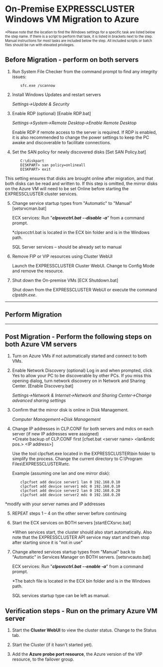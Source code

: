 # On-Premise EXPRESSCLUSTER Windows VM Migration to Azure

 <span style="font-size:80%">*Please note that the location to find the Windows settings for a specific task are listed below the step name. If there is a script to perform that task, it is listed in brackets next to the step. Manual instructions for most tasks are included below the step. All included scripts or batch files should be run with elevated privileges.</span>

## Before Migration - perform on both servers

1.	Run System File Checker from the command prompt to find any integrity issues:
```
       sfc.exe /scannow
```
2.	Install Windows Updates and restart servers

       *Settings->Update & Security*

3.	Enable RDP (optional) \[Enable RDP.bat\]

       *Settings->System->Remote Desktop->Enable Remote Desktop*
    
       Enable RDP if remote access to the server is required. If RDP is enabled, it is also recommended to change the power settings to keep the PC awake and discoverable to facilitate connections.

4.	Set the SAN policy for newly discovered disks \[Set SAN Policy.bat\]
```
       C:\diskpart
       DISKPART> san policy=onlineall
       DISKPART> exit
```    
  This setting ensures that disks are brought online after migration, and that both disks can be read and written to. If this step is omitted, the mirror disks on the Azure VM will need to be set Online before starting the EXPRESSCLUSTER cluster services.

5.	Change service startup types from "Automatic" to "Manual" \[setsrvcman.bat\]

       ECX services:  Run "***clpsvcctrl.bat --disable -a***" from a command prompt.

       *clpsvcctrl.bat is located in the ECX bin folder and is in the Windows path.

       SQL Server services – should be already set to manual

6.	Remove FIP or VIP resources using Cluster WebUI

       Launch the EXPRESSCLUSTER Cluster WebUI. Change to Config Mode and remove the resource.

7.	Shut down the On-premise VMs \[ECX Shutdown.bat\]

       Shut down from the EXPRESSCLUSTER WebUI or execute the command *clpstdn.exe*.

------

## Perform Migration

------
## Post Migration - Perform the following steps on both Azure VM servers

1.	Turn on Azure VMs if not automatically started and connect to both VMs.

2.	Enable Network Discovery (optional)
       Log in and when prompted, click Yes to allow your PC to be discoverable by other PCs. If you miss this opening dialog, turn network discovery on in Network and Sharing Center. \[Enable Discovery.bat\]

       *Settings->Network & Internet->Network and Sharing Center->Change advanced sharing settings*

3.	Confirm that the mirror disk is online in Disk Management.

       *Computer Management->Disk Management*

4.	Change IP addresses in CLP.CONF for both servers and mdcs on each server (if new IP addresses were assigned)    
       *Create backup of CLP.CONF first \[cfset.bat \<server name\> \<lan\&mdc pos.\> \<IP address\>\]

       Use the tool clpcfset.exe located in the EXPRESSCLUSTER\bin folder to simplify the process. Change the current directory to C:\Program Files\EXPRESSCLUSTER\etc. 

       Example (assuming one lan and one mirror disk):
```
       clpcfset add device server1 lan 0 192.168.0.10
       clpcfset add device server1 mdc 0 192.168.0.10
       clpcfset add device server2 lan 0 192.168.0.20
       clpcfset add device server2 mdc 0 192.168.0.20
```
*modify with your server names and IP addresses

5.	REPEAT steps 1 – 4 on the other server before continuing

6.	Start the ECX services on BOTH servers \[startECXsrvc.bat\]

       *When services start, the cluster should also start automatically. Also note that the EXPRESSCLUSTER API service may start and then stop after starting since it is "not in use"

7.	Change altered services startup types from "Manual" back to "Automatic" in Services Manager on BOTH servers. \[setsrvcauto.bat\]

       ECX services:  Run "***clpsvcctrl.bat --enable -a***" from a command prompt.

       *The batch file is located in the ECX bin folder and is in the Windows path.

       SQL services startup type can be left as manual.

## Verification steps - Run on the primary Azure VM server

1.	Start the **Cluster WebUI** to view the cluster status. Change to the Status tab.

2.	Start the Cluster (if it hasn't started yet).

3.	Add the **Azure probe port resource**, the Azure version of the VIP resource, to the failover group.

